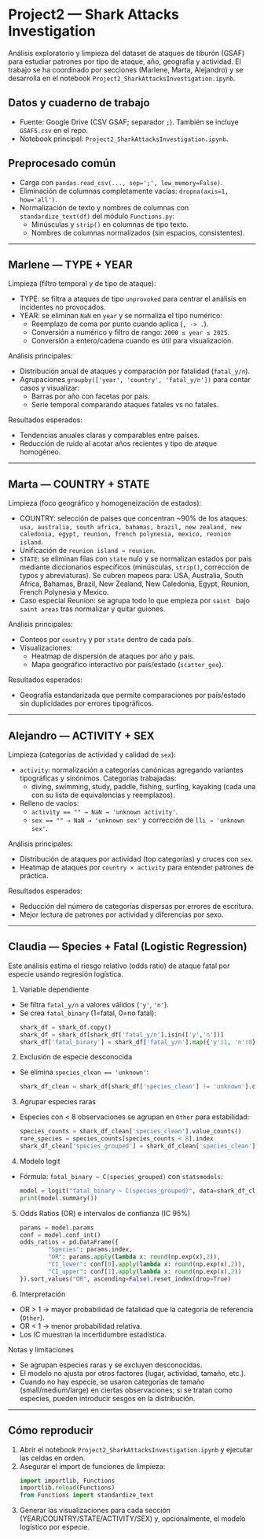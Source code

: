 # Project2 — Shark Attacks Investigation

Análisis exploratorio y limpieza del dataset de ataques de tiburón (GSAF) para estudiar patrones por tipo de ataque, año, geografía y actividad. El trabajo se ha coordinado por secciones (Marlene, Marta, Alejandro) y se desarrolla en el notebook `Project2_SharkAttacksInvestigation.ipynb`.

## Datos y cuaderno de trabajo
- Fuente: Google Drive (CSV GSAF; separador `;`). También se incluye `GSAF5.csv` en el repo.
- Notebook principal: `Project2_SharkAttacksInvestigation.ipynb`.

## Preprocesado común
- Carga con `pandas.read_csv(..., sep=';', low_memory=False)`.
- Eliminación de columnas completamente vacías: `dropna(axis=1, how='all')`.
- Normalización de texto y nombres de columnas con `standardize_text(df)` del módulo `Functions.py`:
    - Minúsculas y `strip()` en columnas de tipo texto.
    - Nombres de columnas normalizados (sin espacios, consistentes).

---

## Marlene — TYPE + YEAR

Limpieza (filtro temporal y de tipo de ataque):
- TYPE: se filtra a ataques de tipo `unprovoked` para centrar el análisis en incidentes no provocados.
- YEAR: se eliminan `NaN` en `year` y se normaliza el tipo numérico:
    - Reemplazo de coma por punto cuando aplica (`, -> .`).
    - Conversión a numérico y filtro de rango: `2000 ≤ year ≤ 2025`.
    - Conversión a entero/cadena cuando es útil para visualización.

Análisis principales:
- Distribución anual de ataques y comparación por fatalidad (`fatal_y/n`).
- Agrupaciones `groupby(['year', 'country', 'fatal_y/n'])` para contar casos y visualizar:
    - Barras por año con facetas por país.
    - Serie temporal comparando ataques fatales vs no fatales.

Resultados esperados:
- Tendencias anuales claras y comparables entre países.
- Reducción de ruido al acotar años recientes y tipo de ataque homogéneo.

---

## Marta — COUNTRY + STATE

Limpieza (foco geográfico y homogeneización de estados):
- COUNTRY: selección de países que concentran ~90% de los ataques:
    `usa, australia, south africa, bahamas, brazil, new zealand, new caledonia, egypt, reunion, french polynesia, mexico, reunion island`.
- Unificación de `reunion island → reunion`.
- `STATE`: se eliminan filas con `state` nulo y se normalizan estados por país mediante diccionarios específicos (minúsculas, `strip()`, corrección de typos y abreviaturas). Se cubren mapeos para: USA, Australia, South Africa, Bahamas, Brazil, New Zealand, New Caledonia, Egypt, Reunion, French Polynesia y Mexico.
- Caso especial Reunion: se agrupa todo lo que empieza por `saint ` bajo `saint areas` tras normalizar y quitar guiones.

Análisis principales:
- Conteos por `country` y por `state` dentro de cada país.
- Visualizaciones:
    - Heatmap de dispersión de ataques por año y país.
    - Mapa geográfico interactivo por país/estado (`scatter_geo`).

Resultados esperados:
- Geografía estandarizada que permite comparaciones por país/estado sin duplicidades por errores tipográficos.

---

## Alejandro — ACTIVITY + SEX

Limpieza (categorías de actividad y calidad de `sex`):
- `activity`: normalización a categorías canónicas agregando variantes tipográficas y sinónimos. Categorías trabajadas:
    - diving, swimming, study, paddle, fishing, surfing, kayaking
    (cada una con su lista de equivalencias y reemplazos).
- Relleno de vacíos:
    - `activity == "" → NaN → 'unknown activity'`.
    - `sex == "" → NaN → 'unknown sex'` y corrección de `lli → 'unknown sex'`.

Análisis principales:
- Distribución de ataques por actividad (top categorías) y cruces con `sex`.
- Heatmap de ataques por `country × activity` para entender patrones de práctica.

Resultados esperados:
- Reducción del número de categorías dispersas por errores de escritura.
- Mejor lectura de patrones por actividad y diferencias por sexo.

---

## Claudia — Species + Fatal (Logistic Regression)

Este análisis estima el riesgo relativo (odds ratio) de ataque fatal por especie usando regresión logística.

1) Variable dependiente
- Se filtra `fatal_y/n` a valores válidos (`'y'`, `'n'`).
- Se crea `fatal_binary` (1=fatal, 0=no fatal):
    ```python
    shark_df = shark_df.copy()
    shark_df = shark_df[shark_df['fatal_y/n'].isin(['y','n'])]
    shark_df['fatal_binary'] = shark_df['fatal_y/n'].map({'y':1, 'n':0})
    ```

2) Exclusión de especie desconocida
- Se elimina `species_clean == 'unknown'`:
    ```python
    shark_df_clean = shark_df[shark_df['species_clean'] != 'unknown'].copy()
    ```

3) Agrupar especies raras
- Especies con < 8 observaciones se agrupan en `Other` para estabilidad:
    ```python
    species_counts = shark_df_clean['species_clean'].value_counts()
    rare_species = species_counts[species_counts < 8].index
    shark_df_clean['species_grouped'] = shark_df_clean['species_clean'].replace(rare_species, 'Other')
    ```

4) Modelo logit
- Fórmula: `fatal_binary ~ C(species_grouped)` con `statsmodels`:
    ```python
    model = logit("fatal_binary ~ C(species_grouped)", data=shark_df_clean).fit()
    print(model.summary())
    ```

5) Odds Ratios (OR) e intervalos de confianza (IC 95%)
    ```python
    params = model.params
    conf = model.conf_int()
    odds_ratios = pd.DataFrame({
            "Species": params.index,
            "OR": params.apply(lambda x: round(np.exp(x),2)),
            "CI_lower": conf[0].apply(lambda x: round(np.exp(x),2)),
            "CI_upper": conf[1].apply(lambda x: round(np.exp(x),2))
    }).sort_values("OR", ascending=False).reset_index(drop=True)
    ```

6) Interpretación
- OR > 1 → mayor probabilidad de fatalidad que la categoría de referencia (`Other`).
- OR < 1 → menor probabilidad relativa.
- Los IC muestran la incertidumbre estadística.

Notas y limitaciones
- Se agrupan especies raras y se excluyen desconocidas.
- El modelo no ajusta por otros factores (lugar, actividad, tamaño, etc.).
- Cuando no hay especie, se usaron categorías de tamaño (small/medium/large) en ciertas observaciones; si se tratan como especies, pueden introducir sesgos en la distribución.

---

## Cómo reproducir
1) Abrir el notebook `Project2_SharkAttacksInvestigation.ipynb` y ejecutar las celdas en orden.
2) Asegurar el import de funciones de limpieza:
     ```python
     import importlib, Functions
     importlib.reload(Functions)
     from Functions import standardize_text
     ```
3) Generar las visualizaciones para cada sección (YEAR/COUNTRY/STATE/ACTIVITY/SEX) y, opcionalmente, el modelo logístico por especie.


